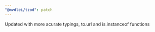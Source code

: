 ```yaml
---
"@mvdlei/tzod": patch
---
```


Updated with more acurate typings, to.url and is.instanceof functions
